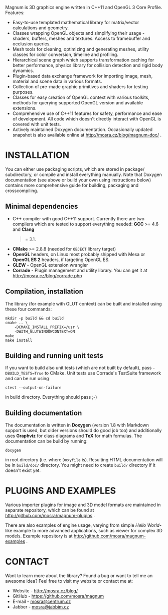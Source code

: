 Magnum is 3D graphics engine written in C++11 and OpenGL 3 Core Profile.
Features:

 * Easy-to-use templated mathematical library for matrix/vector calculations
   and geometry.
 * Classes wrapping OpenGL objects and simplifying their usage - shaders,
   buffers, meshes and textures. Access to framebuffer and occlusion queries.
 * Mesh tools for cleaning, optimizing and generating meshes, utility classes
   for color conversion, timeline and profiling.
 * Hierarchical scene graph which supports transformation caching for better
   performance, physics library for collision detection and rigid body
   dynamics.
 * Plugin-based data exchange framework for importing image, mesh, material
   and scene data in various formats.
 * Collection of pre-made graphic primitives and shaders for testing purposes.
 * Classes for easy creation of OpenGL context with various toolkits, methods
   for querying supported OpenGL version and available extensions.
 * Comprehensive use of C++11 features for safety, performance and ease of
   development. All code which doesn't directly interact with OpenGL is
   covered with unit tests.
 * Actively maintained Doxygen documentation. Occasionally updated snapshot is
   also available online at http://mosra.cz/blog/magnum-doc/ .

INSTALLATION
============

You can either use packaging scripts, which are stored in package/
subdirectory, or compile and install everything manually. Note that Doxygen
documentation (see above or build your own using instructions below) contains
more comprehensive guide for building, packaging and crosscompiling.

Minimal dependencies
--------------------

 * C++ compiler with good C++11 support. Currently there are two compilers
   which are tested to support everything needed: **GCC** >= 4.6 and **Clang**
   >= 3.1.
 * **CMake** >= 2.8.8 (needed for `OBJECT` library target)
 * **OpenGL** headers, on Linux most probably shipped with Mesa or
   **OpenGL ES 2** headers, if targeting OpenGL ES.
 * **GLEW** - OpenGL extension wrangler
 * **Corrade** - Plugin management and utility library. You can get it at
   http://mosra.cz/blog/corrade.php

Compilation, installation
-------------------------

The library (for example with GLUT context) can be built and installed using
these four commands:

    mkdir -p build && cd build
    cmake .. \
        -DCMAKE_INSTALL_PREFIX=/usr \
        -DWITH_GLUTWINDOWCONTEXT=ON
    make
    make install

Building and running unit tests
-------------------------------

If you want to build also unit tests (which are not built by default), pass
`-DBUILD_TESTS=True` to CMake. Unit tests use Corrade's TestSuite framework
and can be run using

    ctest --output-on-failure

in build directory. Everything should pass ;-)

Building documentation
----------------------

The documentation is written in **Doxygen** (version 1.8 with Markdown support
is used, but older versions should do good job too) and additionally uses
**Graphviz** for class diagrams and **TeX** for math formulas. The
documentation can be build by running:

    doxygen

in root directory (i.e. where `Doxyfile` is). Resulting HTML documentation
will be in `build/doc/` directory. You might need to create `build/` directory
if it doesn't exist yet.

PLUGINS AND EXAMPLES
====================

Various importer plugins for image and 3D model formats are maintained in
separate repository, which can be found at
http://github.com/mosra/magnum-plugins .

There are also examples of engine usage, varying from simple *Hello
World*-like example to more advanced applications, such as viewer for complex
3D models. Example repository is at http://github.com/mosra/magnum-examples .

CONTACT
=======

Want to learn more about the library? Found a bug or want to tell me an
awesome idea? Feel free to visit my website or contact me at:

 * Website - http://mosra.cz/blog/
 * GitHub - https://github.com/mosra/magnum
 * E-mail - mosra@centrum.cz
 * Jabber - mosra@jabbim.cz
